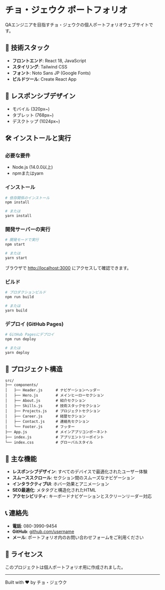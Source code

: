 # チョ・ジェウク ポートフォリオ

QAエンジニアを目指すチョ・ジェウクの個人ポートフォリオウェブサイトです。

## 🚀 技術スタック

- **フロントエンド**: React 18, JavaScript
- **スタイリング**: Tailwind CSS
- **フォント**: Noto Sans JP (Google Fonts)
- **ビルドツール**: Create React App

## 📱 レスポンシブデザイン

- モバイル (320px~)
- タブレット (768px~)
- デスクトップ (1024px~)

## 🛠️ インストールと実行

### 必要な要件
- Node.js (14.0.0以上)
- npmまたはyarn

### インストール
```bash
# 依存関係のインストール
npm install

# または
yarn install
```

### 開発サーバーの実行
```bash
# 開発モードで実行
npm start

# または
yarn start
```

ブラウザで [http://localhost:3000](http://localhost:3000) にアクセスして確認できます。

### ビルド
```bash
# プロダクションビルド
npm run build

# または
yarn build
```

### デプロイ (GitHub Pages)
```bash
# GitHub Pagesにデプロイ
npm run deploy

# または
yarn deploy
```

## 📁 プロジェクト構造

```
src/
├── components/
│   ├── Header.js      # ナビゲーションヘッダー
│   ├── Hero.js        # メインヒーローセクション
│   ├── About.js       # 紹介セクション
│   ├── Skills.js      # 技術スタックセクション
│   ├── Projects.js    # プロジェクトセクション
│   ├── Career.js      # 経歴セクション
│   ├── Contact.js     # 連絡先セクション
│   └── Footer.js      # フッター
├── App.js             # メインアプリコンポーネント
├── index.js           # アプリエントリーポイント
└── index.css          # グローバルスタイル
```

## 🎨 主な機能

- **レスポンシブデザイン**: すべてのデバイスで最適化されたユーザー体験
- **スムーススクロール**: セクション間のスムーズなナビゲーション
- **インタラクティブUI**: ホバー効果とアニメーション
- **SEO最適化**: メタタグと構造化されたHTML
- **アクセシビリティ**: キーボードナビゲーションとスクリーンリーダー対応

## 📞 連絡先

- **電話**: 080-3990-9454
- **GitHub**: [github.com/username](https://github.com/username)
- **メール**: ポートフォリオ内のお問い合わせフォームをご利用ください

## 📄 ライセンス

このプロジェクトは個人ポートフォリオ用に作成されました。

---

Built with ❤️ by チョ・ジェウク